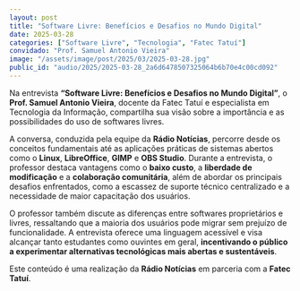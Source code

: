 ```yaml
---
layout: post
title: "Software Livre: Benefícios e Desafios no Mundo Digital"
date: 2025-03-28
categories: ["Software Livre", "Tecnologia", "Fatec Tatuí"]
convidado: "Prof. Samuel Antonio Vieira"
image: "/assets/image/post/2025/03/2025-03-28.jpg"
public_id: "audio/2025/2025-03-28_2a6d6478507325064b6b70e4c00cd092"
---
```


Na entrevista **“Software Livre: Benefícios e Desafios no Mundo Digital”**, o **Prof. Samuel Antonio Vieira**, docente da Fatec Tatuí e especialista em Tecnologia da Informação, compartilha sua visão sobre a importância e as possibilidades do uso de softwares livres.  

A conversa, conduzida pela equipe da **Rádio Notícias**, percorre desde os conceitos fundamentais até as aplicações práticas de sistemas abertos como o **Linux**, **LibreOffice**, **GIMP** e **OBS Studio**. Durante a entrevista, o professor destaca vantagens como o **baixo custo**, a **liberdade de modificação** e a **colaboração comunitária**, além de abordar os principais desafios enfrentados, como a escassez de suporte técnico centralizado e a necessidade de maior capacitação dos usuários.  

O professor também discute as diferenças entre softwares proprietários e livres, ressaltando que a maioria dos usuários pode migrar sem prejuízo de funcionalidade. A entrevista oferece uma linguagem acessível e visa alcançar tanto estudantes como ouvintes em geral, **incentivando o público a experimentar alternativas tecnológicas mais abertas e sustentáveis**.  

Este conteúdo é uma realização da **Rádio Notícias** em parceria com a **Fatec Tatuí**.